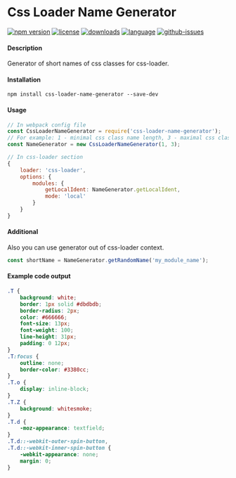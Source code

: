 # Css Loader Name Generator

[![npm version][npm-image]][npm-url]
[![license][license-image]][license-url]
[![downloads][downloads-image]][downloads-url]
[![language][github-language-image]][github-url]
[![github-issues][github-issues-image]][github-url]

#### Description

Generator of short names of css classes for css-loader.

#### Installation
```npm
npm install css-loader-name-generator --save-dev
```

#### Usage

```js
// In webpack config file
const CssLoaderNameGenerator = require('css-loader-name-generator');
// For example: 1 - minimal css class name length, 3 - maximal css class name length
const NameGenerator = new CssLoaderNameGenerator(1, 3);

// In css-loader section
{
    loader: 'css-loader',
    options: {
        modules: {
            getLocalIdent: NameGenerator.getLocalIdent,
            mode: 'local'
        }
    }
}
```

#### Additional
Also you can use generator out of css-loader context.

```js
const shortName = NameGenerator.getRandomName('my_module_name');
```

#### Example code output
```css
.T {
    background: white;
    border: 1px solid #dbdbdb;
    border-radius: 2px;
    color: #666666;
    font-size: 13px;
    font-weight: 100;
    line-height: 31px;
    padding: 0 12px;
}
.T:focus {
    outline: none;
    border-color: #3380cc; 
}
.T.o {
    display: inline-block;
}
.T.Z {
    background: whitesmoke;
}
.T.d {
    -moz-appearance: textfield; 
}
.T.d::-webkit-outer-spin-button,
.T.d::-webkit-inner-spin-button {
    -webkit-appearance: none;
    margin: 0; 
}
```

[npm-image]: https://img.shields.io/npm/v/css-loader-name-generator.svg?style=flat-square
[npm-url]: https://npmjs.org/package/css-loader-name-generator
[license-image]: https://img.shields.io/npm/l/css-loader-name-generator.svg?style=flat-square
[license-url]: https://npmjs.org/package/css-loader-name-generator
[downloads-image]: http://img.shields.io/npm/dm/css-loader-name-generator.svg?style=flat-square
[downloads-url]: https://npmjs.org/package/css-loader-name-generator
[github-language-image]: https://img.shields.io/github/languages/top/Hronex/cssLoaderNameGenerator?style=flat-square
[github-issues-image]: https://img.shields.io/github/issues/Hronex/cssLoaderNameGenerator?style=flat-square
[github-url]: https://github.com/Hronex/cssLoaderNameGenerator